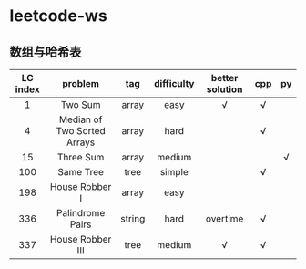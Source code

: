 # leetcode-ws

## 数组与哈希表
LC index|problem|tag|difficulty|better solution|cpp|py|
:-:|:-:|:-:|:-:|:-:|:-:|:-:
1|Two Sum|array|easy|√|√|
4|Median of Two Sorted Arrays|array|hard||√|
15|Three Sum|array|medium|||√
100|Same Tree|tree|simple||√|
198|House Robber I|array|easy|||
336|Palindrome Pairs|string|hard|overtime|√|
337|House Robber III|tree|medium|√|√|
